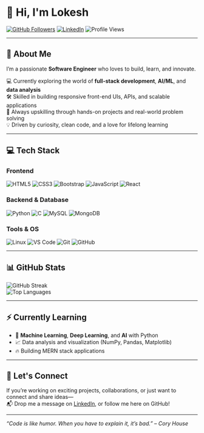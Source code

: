 # 👋 Hi, I'm Lokesh

[![GitHub Followers](https://img.shields.io/github/followers/lokeshec23?label=Follow&style=social)](https://github.com/lokeshec23)
[![LinkedIn](https://img.shields.io/badge/-Lokesh-blue?style=flat-square&logo=linkedin&logoColor=white&link=https://www.linkedin.com/in/lokeshec23/)](https://www.linkedin.com/in/lokeshec23/)
![Profile Views](https://komarev.com/ghpvc/?username=lokeshec23&color=green)

---

## 🚀 About Me

I’m a passionate **Software Engineer** who loves to build, learn, and innovate.

💻 Currently exploring the world of **full-stack development**, **AI/ML**, and **data analysis**  
🛠️ Skilled in building responsive front-end UIs, APIs, and scalable applications  
🧠 Always upskilling through hands-on projects and real-world problem solving  
💡 Driven by curiosity, clean code, and a love for lifelong learning  

---

## 💻 Tech Stack

### Frontend  
![HTML5](https://img.shields.io/badge/HTML5-E34F26?style=for-the-badge&logo=html5&logoColor=white)
![CSS3](https://img.shields.io/badge/CSS3-1572B6?style=for-the-badge&logo=css3&logoColor=white)
![Bootstrap](https://img.shields.io/badge/Bootstrap-563D7C?style=for-the-badge&logo=bootstrap&logoColor=white)
![JavaScript](https://img.shields.io/badge/JavaScript-F7DF1E?style=for-the-badge&logo=javascript&logoColor=black)
![React](https://img.shields.io/badge/React-20232A?style=for-the-badge&logo=react&logoColor=61DAFB)

### Backend & Database  
![Python](https://img.shields.io/badge/Python-3670A0?style=for-the-badge&logo=python&logoColor=ffdd54)
![C](https://img.shields.io/badge/C-00599C?style=for-the-badge&logo=c&logoColor=white)
![MySQL](https://img.shields.io/badge/MySQL-4479A1?style=for-the-badge&logo=mysql&logoColor=white)
![MongoDB](https://img.shields.io/badge/MongoDB-4EA94B?style=for-the-badge&logo=mongodb&logoColor=white)

### Tools & OS  
![Linux](https://img.shields.io/badge/Linux-FCC624?style=for-the-badge&logo=linux&logoColor=black)
![VS Code](https://img.shields.io/badge/VS%20Code-007ACC?style=for-the-badge&logo=visual-studio-code&logoColor=white)
![Git](https://img.shields.io/badge/Git-F05032?style=for-the-badge&logo=git&logoColor=white)
![GitHub](https://img.shields.io/badge/GitHub-100000?style=for-the-badge&logo=github&logoColor=white)

---

## 📊 GitHub Stats

![GitHub Streak](https://github-readme-streak-stats.herokuapp.com/?user=lokeshec23&theme=radical&hide_border=false)<br/>
![Top Languages](https://github-readme-stats.vercel.app/api/top-langs/?username=lokeshec23&theme=radical&layout=compact&hide_border=false)

---

## ⚡ Currently Learning

- 🧠 **Machine Learning**, **Deep Learning**, and **AI** with Python  
- 📈 Data analysis and visualization (NumPy, Pandas, Matplotlib)  
- 🔥 Building MERN stack applications

---

## 🌱 Let's Connect

If you’re working on exciting projects, collaborations, or just want to connect and share ideas—  
📬 Drop me a message on [LinkedIn](https://www.linkedin.com/in/lokeshec23/), or follow me here on GitHub!

---

*“Code is like humor. When you have to explain it, it’s bad.” – Cory House*
